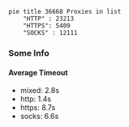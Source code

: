 
```mermaid
pie title 36668 Proxies in list
    "HTTP" : 23213
    "HTTPS": 5409
    "SOCKS" : 12111
```

### Some Info
#### Average Timeout

- mixed: 2.8s
- http: 1.4s
- https: 8.7s
- socks: 6.6s